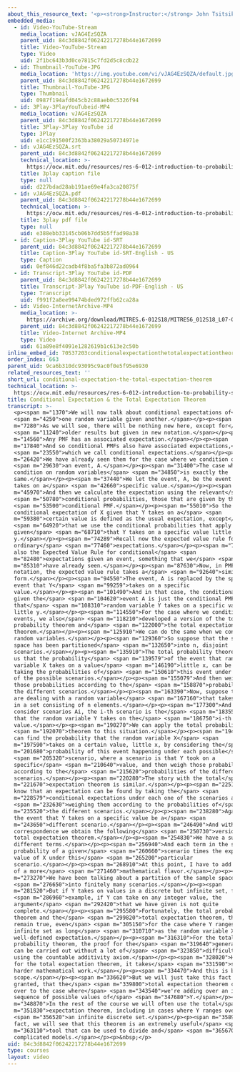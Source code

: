 ```yaml
---
about_this_resource_text: '<p><strong>Instructor:</strong> John Tsitsiklis</p>'
embedded_media:
  - id: Video-YouTube-Stream
    media_location: vJAG4EzSQZA
    parent_uid: 84c3d8842f06242217278b44e1672699
    title: Video-YouTube-Stream
    type: Video
    uid: 2f1bc643b3d0ce7815c7fd2d5c8cdb22
  - id: Thumbnail-YouTube-JPG
    media_location: 'https://img.youtube.com/vi/vJAG4EzSQZA/default.jpg'
    parent_uid: 84c3d8842f06242217278b44e1672699
    title: Thumbnail-YouTube-JPG
    type: Thumbnail
    uid: 0987f194afd045cb2c88aeb0c5326f94
  - id: 3Play-3PlayYouTubeid-MP4
    media_location: vJAG4EzSQZA
    parent_uid: 84c3d8842f06242217278b44e1672699
    title: 3Play-3Play YouTube id
    type: 3Play
    uid: e1cc191500f2363ba38029a50734971e
  - id: vJAG4EzSQZA.srt
    parent_uid: 84c3d8842f06242217278b44e1672699
    technical_location: >-
      https://ocw.mit.edu/resources/res-6-012-introduction-to-probability-spring-2018/part-i-the-fundamentals/conditional-expectation-the-total-expectation-theorem/vJAG4EzSQZA.srt
    title: 3play caption file
    type: null
    uid: d227bdad28ab191ae69e4fa3ca20875f
  - id: vJAG4EzSQZA.pdf
    parent_uid: 84c3d8842f06242217278b44e1672699
    technical_location: >-
      https://ocw.mit.edu/resources/res-6-012-introduction-to-probability-spring-2018/part-i-the-fundamentals/conditional-expectation-the-total-expectation-theorem/vJAG4EzSQZA.pdf
    title: 3play pdf file
    type: null
    uid: e388ebb33145cb06b7dd5b5ffad98a38
  - id: Caption-3Play YouTube id-SRT
    parent_uid: 84c3d8842f06242217278b44e1672699
    title: Caption-3Play YouTube id-SRT-English - US
    type: Caption
    uid: 0ef846d22cadb4f8ba5fa3b872ad0964
  - id: Transcript-3Play YouTube id-PDF
    parent_uid: 84c3d8842f06242217278b44e1672699
    title: Transcript-3Play YouTube id-PDF-English - US
    type: Transcript
    uid: f991f2a8ee99474bded972ffb62ca28a
  - id: Video-InternetArchive-MP4
    media_location: >-
      https://archive.org/download/MITRES.6-012S18/MITRES6_012S18_L07-03_300k.mp4
    parent_uid: 84c3d8842f06242217278b44e1672699
    title: Video-Internet Archive-MP4
    type: Video
    uid: 61a89e8f4091e1282619b1c613e2c50b
inline_embed_id: 70537203conditionalexpectationthetotalexpectationtheorem72488261
order_index: 663
parent_uid: 9ca6b310dc93095c9ac0f0e5f95e6930
related_resources_text: ''
short_url: conditional-expectation-the-total-expectation-theorem
technical_location: >-
  https://ocw.mit.edu/resources/res-6-012-introduction-to-probability-spring-2018/part-i-the-fundamentals/conditional-expectation-the-total-expectation-theorem
title: Conditional Expectation & the Total Expectation Theorem
transcript: >-
  <p><span m="1370">We will now talk about conditional expectations of</span>
  <span m="4250">one random variable given another.</span></p><p><span
  m="7280">As we will see, there will be nothing new here, except for</span>
  <span m="11240">older results but given in new notation.</span></p><p><span
  m="14560">Any PMF has an associated expectation.</span></p><p><span
  m="17840">And so conditional PMFs also have associated expectations,</span>
  <span m="23550">which we call conditional expectations.</span></p><p><span
  m="26420">We have already seen them for the case where we condition on</span>
  <span m="29630">an event, A.</span></p><p><span m="31400">The case where we
  condition on random variables</span> <span m="34850">is exactly the
  same.</span></p><p><span m="37440">We let the event, A, be the event that Y
  takes on a</span> <span m="42660">specific value.</span></p><p><span
  m="45970">And then we calculate the expectation using the relevant</span>
  <span m="50780">conditional probabilities, those that are given by the</span>
  <span m="53500">conditional PMF.</span></p><p><span m="55010">So the
  conditional expectation of X given that Y takes on a</span> <span
  m="59380">certain value is defined as the usual expectation, except</span>
  <span m="64920">that we use the conditional probabilities that apply
  given</span> <span m="68710">that Y takes on a specific value little
  y.</span></p><p><span m="74289">Recall now the expected value rule for
  ordinary</span> <span m="77460">expectations.</span></p><p><span m="79300">And
  also the Expected Value Rule for conditional</span> <span
  m="82480">expectations given an event, something that we</span> <span
  m="85310">have already seen.</span></p><p><span m="87630">Now, in PMF
  notation, the expected value rule takes a</span> <span m="92640">similar
  form.</span></p><p><span m="94550">The event, A is replaced by the specific
  event that Y</span> <span m="99259">takes on a specific
  value.</span></p><p><span m="101490">And in that case, the conditional PMF
  given the</span> <span m="104620">event A is just the conditional PMF given
  that</span> <span m="108310">random variable Y takes on a specific value,
  little y.</span></p><p><span m="114550">For the case where we condition on
  events, we also</span> <span m="118210">developed a version of the total
  probability theorem and</span> <span m="122000">the total expectation
  theorem.</span></p><p><span m="125910">We can do the same when we condition on
  random variables.</span></p><p><span m="129360">So suppose that the sample
  space has been partitioned</span> <span m="132650">into n, disjoint
  scenarios.</span></p><p><span m="135910">The total probability theorem tells
  us that the probability</span> <span m="139579">of the event that random
  variable X takes on a value</span> <span m="146190">little x, can be found by
  taking the probabilities of</span> <span m="150610">this event under each one
  of the possible scenarios.</span></p><p><span m="155079">And then weighing
  those probabilities according to the</span> <span m="158870">probabilities of
  the different scenarios.</span></p><p><span m="163390">Now, suppose that we
  are dealing with a random variable</span> <span m="167160">that takes values
  in a set consisting of n elements.</span></p><p><span m="177300">And let us
  consider scenarios Ai, the i-th scenario is the</span> <span m="183550">event
  that the random variable Y takes on the</span> <span m="186750">i-th possible
  value.</span></p><p><span m="190270">We can apply the total probability</span>
  <span m="192070">theorem to this situation.</span></p><p><span m="194550">We
  can find the probability that the random variable X</span> <span
  m="197590">takes on a certain value, little x, by considering the</span> <span
  m="201680">probability of this event happening under each possible</span>
  <span m="205320">scenario, where a scenario is that Y took on a
  specific</span> <span m="210640">value, and then weigh those probabilities
  according to the</span> <span m="215620">probabilities of the different
  scenarios.</span></p><p><span m="220280">The story with the total</span> <span
  m="221670">expectation theorem is similar.</span></p><p><span m="225190">We
  know that an expectation can be found by taking the</span> <span
  m="228579">conditional expectations under each one of the scenarios and</span>
  <span m="232630">weighing them according to the probabilities of</span> <span
  m="235520">the different scenarios.</span></p><p><span m="238280">Again, let
  the event that Y takes on a specific value be a</span> <span
  m="243650">different scenario.</span></p><p><span m="246490">And with this
  correspondence we obtain the following</span> <span m="250730">version of the
  total expectation theorem.</span></p><p><span m="254830">We have a sum of
  different terms.</span></p><p><span m="256940">And each term in the sum is the
  probability of a given</span> <span m="260660">scenario times the expected
  value of X under this</span> <span m="265200">particular
  scenario.</span></p><p><span m="268910">At this point, I have to add a comment
  of a more</span> <span m="271460">mathematical flavor.</span></p><p><span
  m="273270">We have been talking about a partition of the sample space</span>
  <span m="276650">into finitely many scenarios.</span></p><p><span
  m="281520">But if Y takes on values in a discrete but infinite set, for</span>
  <span m="286960">example, if Y can take on any integer value, the
  argument</span> <span m="292420">that we have given is not quite
  complete.</span></p><p><span m="295580">Fortunately, the total probability
  theorem and the</span> <span m="299820">total expectation theorem, they both
  remain true, even</span> <span m="305150">for the case where Y ranges over an
  infinite set as long</span> <span m="310710">as the random variable X has a
  well-defined expectation.</span></p><p><span m="316310">For the total
  probability theorem, the proof for the</span> <span m="319640">general case
  can be carried out without a lot of</span> <span m="323850">difficulty, just
  using the countable additivity axiom.</span></p><p><span m="328020">However,
  for the total expectation theorem, it takes</span> <span m="331590">some
  harder mathematical work.</span></p><p><span m="334470">And this is beyond our
  scope.</span></p><p><span m="336620">But we will just take this fact for
  granted, that the</span> <span m="339800">total expectation theorem carries
  over to the case where</span> <span m="343540">we're adding over an infinite
  sequence of possible values of</span> <span m="347680">Y.</span></p><p><span
  m="348870">In the rest of the course we will often use the total</span> <span
  m="351830">expectation theorem, including in cases where Y ranges over</span>
  <span m="356520">an infinite discrete set.</span></p><p><span m="358960">In
  fact, we will see that this theorem is an extremely useful</span> <span
  m="363110">tool that can be used to divide and</span> <span m="365670">conquer
  complicated models.</span></p><p>&nbsp;</p>
uid: 84c3d8842f06242217278b44e1672699
type: courses
layout: video
---
```

